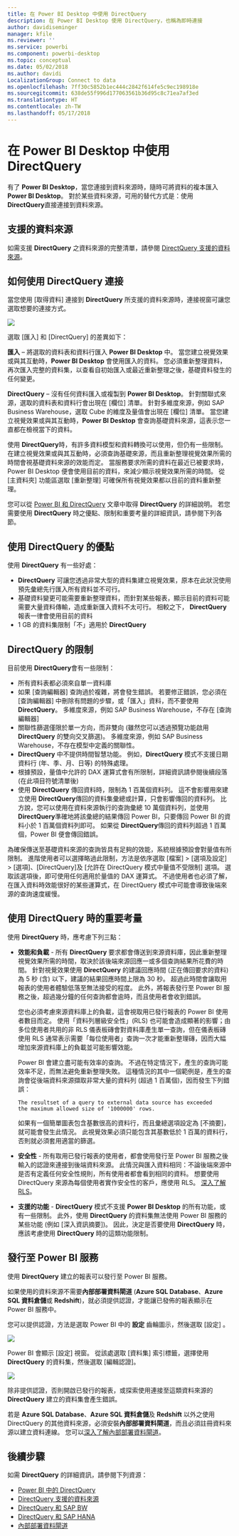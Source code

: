 ```yaml
---
title: 在 Power BI Desktop 中使用 DirectQuery
description: 在 Power BI Desktop 使用 DirectQuery，也稱為即時連接
author: davidiseminger
manager: kfile
ms.reviewer: ''
ms.service: powerbi
ms.component: powerbi-desktop
ms.topic: conceptual
ms.date: 05/02/2018
ms.author: davidi
LocalizationGroup: Connect to data
ms.openlocfilehash: 7ff30c5852b1ec444c2842f614fe5c9ec198918e
ms.sourcegitcommit: 638de55f996d177063561b36d95c8c71ea7af3ed
ms.translationtype: HT
ms.contentlocale: zh-TW
ms.lasthandoff: 05/17/2018
---
```

# <a name="use-directquery-in-power-bi-desktop"></a>在 Power BI Desktop 中使用 DirectQuery
有了 **Power BI Desktop**，當您連接到資料來源時，隨時可將資料的複本匯入 **Power BI Desktop**。 對於某些資料來源，可用的替代方式是：使用 **DirectQuery**直接連接到資料來源。

## <a name="supported-data-sources"></a>支援的資料來源
如需支援 **DirectQuery** 之資料來源的完整清單，請參閱 [DirectQuery 支援的資料來源](desktop-directquery-data-sources.md)。

## <a name="how-to-connect-using-directquery"></a>如何使用 DirectQuery 連接
當您使用 [取得資料] 連接到 **DirectQuery** 所支援的資料來源時，連接視窗可讓您選取想要的連接方式。  

![](media/desktop-use-directquery/directquery_2a.png)

選取 [匯入]  和 [DirectQuery]  的差異如下：

**匯入** – 將選取的資料表和資料行匯入 **Power BI Desktop** 中。 當您建立視覺效果或與其互動時，**Power BI Desktop** 會使用匯入的資料。 您必須重新整理資料，再次匯入完整的資料集，以查看自初始匯入或最近重新整理之後，基礎資料發生的任何變更。

**DirectQuery** – 沒有任何資料匯入或複製到 **Power BI Desktop**。 針對關聯式來源，選取的資料表和資料行會出現在 [欄位] 清單。 針對多維度來源，例如 SAP Business Warehouse，選取 Cube 的維度及量值會出現在 [欄位] 清單。 當您建立視覺效果或與其互動時，**Power BI Desktop** 會查詢基礎資料來源，這表示您一直都在檢視當下的資料。

使用 **DirectQuery**時，有許多資料模型和資料轉換可以使用，但仍有一些限制。 在建立視覺效果或與其互動時，必須查詢基礎來源，而且重新整理視覺效果所需的時間會視基礎資料來源的效能而定。 當服務要求所需的資料在最近已被要求時，Power BI Desktop 便會使用目前的資料，來減少顯示視覺效果所需的時間。 從 [主資料夾]  功能區選取 [重新整理]  可確保所有視覺效果都以目前的資料重新整理。

您可以從 [Power BI 和 DirectQuery](desktop-directquery-about.md) 文章中取得 **DirectQuery** 的詳細說明。 若您需要使用 **DirectQuery** 時之優點、限制和重要考量的詳細資訊，請參閱下列各節。

## <a name="benefits-of-using-directquery"></a>使用 DirectQuery 的優點
使用 **DirectQuery** 有一些好處：

* **DirectQuery** 可讓您透過非常大型的資料集建立視覺效果，原本在此狀況使用預先彙總先行匯入所有資料並不可行。
* 基礎資料變更可能需要重新整理資料，而針對某些報表，顯示目前的資料可能需要大量資料傳輸，造成重新匯入資料不太可行。 相較之下， **DirectQuery** 報表一律會使用目前的資料
* 1 GB 的資料集限制「不」適用於 **DirectQuery**

## <a name="limitations-of-directquery"></a>DirectQuery 的限制
目前使用 **DirectQuery**會有一些限制：

* 所有資料表都必須來自單一資料庫
* 如果 [查詢編輯器] 查詢過於複雜，將會發生錯誤。 若要修正錯誤，您必須在 [查詢編輯器] 中刪除有問題的步驟，或「匯入」資料，而不要使用 **DirectQuery**。 多維度來源，例如 SAP Business Warehouse，不存在 [查詢編輯器]
* 關聯性篩選僅限於單一方向，而非雙向 (雖然您可以透過預覽功能啟用 **DirectQuery** 的雙向交叉篩選)。 多維度來源，例如 SAP Business Warehouse，不存在模型中定義的關聯性。
* **DirectQuery** 中不提供時間智慧功能。 例如，**DirectQuery** 模式不支援日期資料行 (年、季、月、日等) 的特殊處理。
* 根據預設，量值中允許的 DAX 運算式會有所限制，詳細資訊請參閱後續段落 (在此項目符號清單後)
* 使用 **DirectQuery** 傳回資料時，限制為 1 百萬個資料列。 這不會影響用來建立使用 **DirectQuery**傳回的資料集彙總或計算，只會影響傳回的資料列。 比方說，您可以使用在資料來源執行的查詢彙總 10 萬個資料列，並使用 **DirectQuery**準確地將該彙總的結果傳回 Power BI，只要傳回 Power BI 的資料小於 1 百萬個資料列即可。 如果從 **DirectQuery**傳回的資料列超過 1 百萬個，Power BI 便會傳回錯誤。

為確保傳送至基礎資料來源的查詢皆具有足夠的效能，系統根據預設會對量值有所限制。 進階使用者可以選擇略過此限制，方法是依序選取 [檔案] > [選項及設定] > [選項]、[DirectQuery]及 [允許在 DirectQuery 模式中量值不受限制] 選項。 選取該選項後，即可使用任何適用於量值的 DAX 運算式。 不過使用者也必須了解，在匯入資料時效能很好的某些運算式，在 DirectQuery 模式中可能會導致後端來源的查詢速度緩慢。

## <a name="important-considerations-when-using-directquery"></a>使用 DirectQuery 時的重要考量
使用 **DirectQuery** 時，應考慮下列三點：

* **效能和負載** - 所有 **DirectQuery** 要求都會傳送到來源資料庫，因此重新整理視覺效果所需的時間，取決於該後端來源回應一或多個查詢結果所花費的時間。 針對視覺效果使用 **DirectQuery** 的建議回應時間 (正在傳回要求的資料) 為 5 秒 (含) 以下，建議的結果回應時間上限為 30 秒。 超過此時間會讓取用報表的使用者體驗低落至無法接受的程度。 此外，將報表發行至 Power BI 服務之後，超過幾分鐘的任何查詢都會逾時，而且使用者會收到錯誤。
  
  您也必須考慮來源資料庫上的負載，這會視取用已發行報表的 Power BI 使用者數目而定。 使用「資料列層級安全性」(RLS) 也可能會造成顯著的影響；由多位使用者共用的非 RLS 儀表板磚會對資料庫產生單一查詢，但在儀表板磚使用 RLS 通常表示需要「每位使用者」查詢一次才能重新整理磚，因而大幅增加來源資料庫上的負載並可能影響效能。
  
  Power BI 會建立盡可能有效率的查詢。 不過在特定情況下，產生的查詢可能效率不足，而無法避免重新整理失敗。 這種情況的其中一個範例是，產生的查詢會從後端資料來源擷取非常大量的資料列 (超過 1 百萬個)，因而發生下列錯誤：
  
      The resultset of a query to external data source has exceeded
      the maximum allowed size of '1000000' rows.
  
  如果有一個簡單圖表包含基數很高的資料行，而且彙總選項設定為 [不摘要]，就可能會發生此情況。 此視覺效果必須只能包含其基數低於 1 百萬的資料行，否則就必須套用適當的篩選。
* **安全性** - 所有取用已發行報表的使用者，都會使用發行至 Power BI 服務之後輸入的認證來連接到後端資料來源。 此情況與匯入資料相同：不論後端來源中是否有定義任何安全性規則，所有使用者都會看到相同的資料。 想要使用 DirectQuery 來源為每個使用者實作安全性的客戶，應使用 RLS。 [深入了解 RLS](service-admin-rls.md)。
* **支援的功能** - **DirectQuery** 模式不支援 **Power BI Desktop** 的所有功能，或有一些限制。 此外，使用 **DirectQuery** 的資料集無法使用 Power BI 服務的某些功能 (例如 [深入資訊摘要])。 因此，決定是否要使用 **DirectQuery** 時，應該考慮使用 **DirectQuery** 時的這類功能限制。   

## <a name="publish-to-the-power-bi-service"></a>發行至 Power BI 服務
使用 **DirectQuery** 建立的報表可以發行至 Power BI 服務。

如果使用的資料來源不需要**內部部署資料閘道** (**Azure SQL Database**、**Azure SQL 資料倉儲**或 **Redshift**)，就必須提供認證，才能讓已發佈的報表顯示在 Power BI 服務中。

您可以提供認證，方法是選取 Power BI 中的 **設定** 齒輪圖示，然後選取 [設定] 。

![](media/desktop-use-directquery/directquery_3.png)

Power BI 會顯示 [設定] 視窗。 從該處選取 [資料集] 索引標籤，選擇使用 **DirectQuery** 的資料集，然後選取 [編輯認證]。

![](media/desktop-use-directquery/directquery_4.png)

除非提供認證，否則開啟已發行的報表，或探索使用連接至這類資料來源的 **DirectQuery** 建立的資料集會產生錯誤。

若是 **Azure SQL Database**、**Azure SQL 資料倉儲**及 **Redshift** 以外之使用 DirectQuery 的其他資料來源，必須安裝**內部部署資料閘道**，而且必須註冊資料來源以建立資料連線。 您可以[深入了解內部部署資料閘道](http://go.microsoft.com/fwlink/p/?LinkID=627094)。

## <a name="next-steps"></a>後續步驟
如需 **DirectQuery** 的詳細資訊，請參閱下列資源：

* [Power BI 中的 DirectQuery](desktop-directquery-about.md)
* [DirectQuery 支援的資料來源](desktop-directquery-data-sources.md)
* [DirectQuery 和 SAP BW](desktop-directquery-sap-bw.md)
* [DirectQuery 和 SAP HANA](desktop-directquery-sap-hana.md)
* [內部部署資料閘道](service-gateway-onprem.md)

